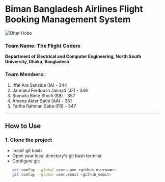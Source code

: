# Biman Bangladesh Airlines Flight Booking Management System

![Dhar Hobe](your_image_url_here)

### Team Name: The Flight Coders 
**Department of Electrical and Computer Engineering, North South University, Dhaka, Bangladesh**

### Team Members:
1. Iffat Ara Sanzida (IA) - 344  
2. Jannatul Ferdoush Jannati (JF) - 349  
3. Sumaita Binte Shoifi (SB) - 357  
4. Amena Akter Sathi (AA) - 351  
5. Fariha Rahman Saba (FR) - 347  

---

## How to Use

### 1. Clone the project
- Install git bash
- Open your local directory's git bash terminal
- Configure git:
  ```sh
  git config --global user.name <github_username>
  git config --global user.email <github_email>

